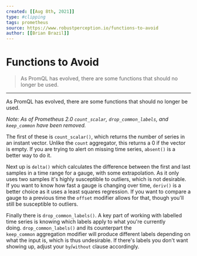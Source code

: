 ```yaml
---
created: [[Aug 8th, 2021]]
type: #clipping
tags: prometheus 
source: https://www.robustperception.io/functions-to-avoid
author: [[Brian Brazil]] 
---
```

# Functions to Avoid

> As PromQL has evolved, there are some functions that should no longer be used.

---
As PromQL has evolved, there are some functions that should no longer be used.

_Note: As of Prometheus 2.0 `count_scalar`, `drop_common_labels`, and `keep_common` have been removed._

The first of these is `count_scalar()`, which returns the number of series in an instant vector. Unlike the `count` aggregator, this returns a 0 if the vector is empty. If you are trying to alert on missing time series, `absent()` is a better way to do it.

Next up is `delta()` which calculates the difference between the first and last samples in a time range for a gauge, with some extrapolation. As it only uses two samples it's highly susceptible to outliers, which is not desirable. If you want to know how fast a gauge is changing over time, `deriv()` is a better choice as it uses a least squares regression. If you want to compare a gauge to a previous time the `offset` modifier allows for that, though you'll still be susceptible to outliers.

Finally there is `drop_common_labels()`. A key part of working with labelled time series is knowing which labels apply to what you're currently doing. `drop_common_labels()` and its counterpart the `keep_common` aggregation modifier will produce different labels depending on what the input is, which is thus undesirable. If there's labels you don't want showing up, adjust your `by`/`without` clause accordingly.
